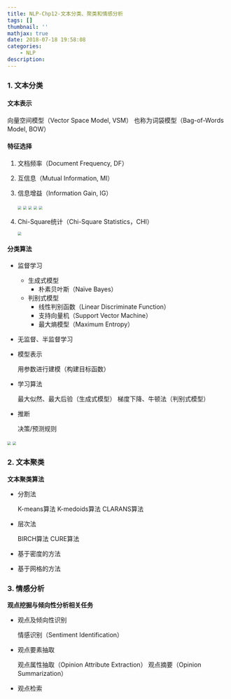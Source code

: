 ```yaml
---
title: NLP-Chp12-文本分类、聚类和情感分析
tags: []
thumbnail: ''
mathjax: true
date: 2018-07-18 19:58:08
categories:
	- NLP
description:
---
```


### 1. 文本分类

#### 文本表示

向量空间模型（Vector Space Model, VSM） 也称为词袋模型（Bag-of-Words Model, BOW） 

#### 特征选择 

1. 文档频率（Document Frequency, DF） 

2. 互信息（Mutual Information, MI） 

3. 信息增益（Information Gain, IG）

   <img src="https://cdn.jsdelivr.net/gh/xmzzyo/Blog@master/source/_posts/NLP-Chp12-文本分类、聚类和情感分析/56438018.jpg" style="zoom:50%;" />

   <img src="https://cdn.jsdelivr.net/gh/xmzzyo/Blog@master/source/_posts/NLP-Chp12-文本分类、聚类和情感分析/44010823.jpg" style="zoom:50%;" /> 

   <img src="https://cdn.jsdelivr.net/gh/xmzzyo/Blog@master/source/_posts/NLP-Chp12-文本分类、聚类和情感分析/22109923.jpg" style="zoom:50%;" />

   <img src="https://cdn.jsdelivr.net/gh/xmzzyo/Blog@master/source/_posts/NLP-Chp12-文本分类、聚类和情感分析/7502438.jpg" style="zoom:50%;" />

   <img src="https://cdn.jsdelivr.net/gh/xmzzyo/Blog@master/source/_posts/NLP-Chp12-文本分类、聚类和情感分析/71599116.jpg" style="zoom:50%;" />

4. Chi-Square统计（Chi-Square Statistics，CHI） 

   <img src="https://cdn.jsdelivr.net/gh/xmzzyo/Blog@master/source/_posts/NLP-Chp12-文本分类、聚类和情感分析/68104786.jpg" style="zoom:50%;" />

#### 分类算法

- 监督学习 

  - 生成式模型 
	- 朴素贝叶斯（Naïve Bayes） 
  - 判别式模型 
  	- 线性判别函数（Linear Discriminate Function） 
  	- 支持向量机（Support Vector Machine） 
  	- 最大熵模型（Maximum Entropy） 
- 无监督、半监督学习  



- 模型表示 

  用参数进行建模（构建目标函数） 

- 学习算法 

  最大似然、最大后验（生成式模型） 
  梯度下降、牛顿法（判别式模型） 

- 推断 

  决策/预测规则 

<img src="https://cdn.jsdelivr.net/gh/xmzzyo/Blog@master/source/_posts/NLP-Chp12-文本分类、聚类和情感分析/11128725.jpg" style="zoom:50%;" />

<img src="https://cdn.jsdelivr.net/gh/xmzzyo/Blog@master/source/_posts/NLP-Chp12-文本分类、聚类和情感分析/65000254.jpg" style="zoom:50%;" />

### 2. 文本聚类

**文本聚类算法** 

- 分割法 

  K-means算法 
  K-medoids算法 
  CLARANS算法 

- 层次法 

  BIRCH算法 
  CURE算法 

- 基于密度的方法 

- 基于网格的方法 

### 3. 情感分析

**观点挖掘与倾向性分析相关任务** 

- 观点及倾向性识别 

  情感识别（Sentiment Identification） 

- 观点要素抽取 

  观点属性抽取（Opinion Attribute Extraction） 
  观点摘要（Opinion Summarization） 

- 观点检索 